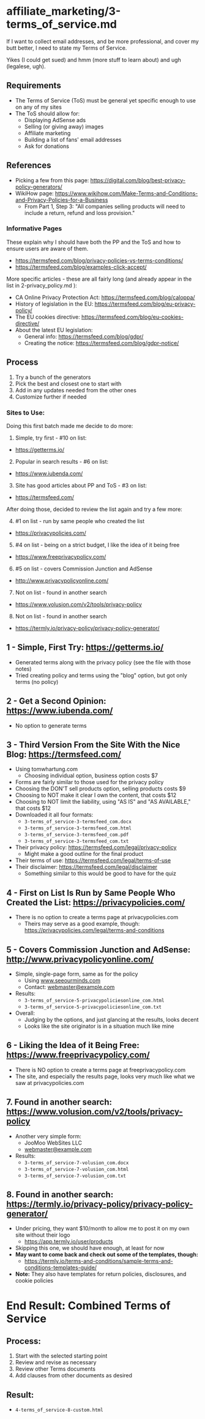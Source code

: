 
# affiliate_marketing/3-terms_of_service.md

If I want to collect email addresses, and be more professional, and cover my butt better,
I need to state my Terms of Service.

Yikes (I could get sued) and hmm (more stuff to learn about) and ugh (legalese, ugh).

## Requirements

- The Terms of Service (ToS) must be general yet specific enough to use on any of my sites
- The ToS should allow for:
  - Displaying AdSense ads
  - Selling (or giving away) images
  - Affiliate marketing
  - Building a list of fans' email addresses
  - Ask for donations

## References

- Picking a few from this page: https://digital.com/blog/best-privacy-policy-generators/
- WikiHow page: https://www.wikihow.com/Make-Terms-and-Conditions-and-Privacy-Policies-for-a-Business
  - From Part 1, Step 3: "All companies selling products will need to include a return, refund and loss provision."

### Informative Pages

These explain why I should have both the PP and the ToS and how to ensure users are aware of them.

- https://termsfeed.com/blog/privacy-policies-vs-terms-conditions/
- https://termsfeed.com/blog/examples-click-accept/

More specific articles - these are all fairly long (and already appear in the list in 2-privacy_policy.md ):

- CA Online Privacy Protection Act: https://termsfeed.com/blog/caloppa/
- History of legislation in the EU: https://termsfeed.com/blog/eu-privacy-policy/
- The EU cookies directive: https://termsfeed.com/blog/eu-cookies-directive/
- About the latest EU legislation:
  - General info: https://termsfeed.com/blog/gdpr/
  - Creating the notice: https://termsfeed.com/blog/gdpr-notice/

## Process

1. Try a bunch of the generators
2. Pick the best and closest one to start with
3. Add in any updates needed from the other ones
4. Customize further if needed

### Sites to Use:

Doing this first batch made me decide to do more:

1. Simple, try first - #10 on list:
  - https://getterms.io/
2. Popular in search results - #6 on list:
  - https://www.iubenda.com/
3. Site has good articles about PP and ToS - #3 on list:
  - https://termsfeed.com/

After doing those, decided to review the list again and try a few more:

4. #1 on list - run by same people who created the list
  - https://privacypolicies.com/
5. #4 on list - being on a strict budget, I like the idea of it being free
  - https://www.freeprivacypolicy.com/
6. #5 on list - covers Commission Junction and AdSense
  - http://www.privacypolicyonline.com/
7. Not on list - found in another search
  - https://www.volusion.com/v2/tools/privacy-policy
8. Not on list - found in another search
  - https://termly.io/privacy-policy/privacy-policy-generator/

## 1 - Simple, First Try: https://getterms.io/

- Generated terms along with the privacy policy (see the file with those notes)
- Tried creating policy and terms using the "blog" option, but got only terms (no policy)

## 2 - Get a Second Opinion: https://www.iubenda.com/

- No option to generate terms

## 3 - Third Version From the Site With the Nice Blog: https://termsfeed.com/

- Using tomwhartung.com
  - Choosing individual option, business option costs $7
- Forms are fairly similar to those used for the privacy policy
- Choosing the DON'T sell products option, selling products costs $9
- Choosing to NOT make it clear I own the content, that costs $12
- Choosing to NOT limit the liability, using "AS IS" and "AS AVAILABLE," that costs $12
- Downloaded it all four formats:
  - `3-terms_of_service-3-termsfeed_com.docx`
  - `3-terms_of_service-3-termsfeed_com.html`
  - `3-terms_of_service-3-termsfeed_com.pdf`
  - `3-terms_of_service-3-termsfeed_com.txt`
- Their privacy policy: https://termsfeed.com/legal/privacy-policy
  - Might make a good outline for the final product
- Their terms of use: https://termsfeed.com/legal/terms-of-use
- Their disclaimer: https://termsfeed.com/legal/disclaimer
  - Something similar to this would be good to have for the quiz

## 4 - First on List Is Run by Same People Who Created the List: https://privacypolicies.com/

- There is no option to create a terms page at privacypolicies.com
  - Theirs may serve as a good example, though: https://privacypolicies.com/legal/terms-and-conditions

## 5 - Covers Commission Junction and AdSense: http://www.privacypolicyonline.com/

- Simple, single-page form, same as for the policy
  - Using www.seeourminds.com
  - Contact: webmaster@example.com
- Results:
  - `3-terms_of_service-5-privacypoliciesonline_com.html`
  - `3-terms_of_service-5-privacypoliciesonline_com.txt`
- Overall:
  - Judging by the options, and just glancing at the results, looks decent
  - Looks like the site originator is in a situation much like mine

## 6 - Liking the Idea of it Being Free: https://www.freeprivacypolicy.com/

- There is NO option to create a terms page at freeprivacypolicy.com
- The site, and especially the results page, looks very much like what we saw at privacypolicies.com

## 7. Found in another search: https://www.volusion.com/v2/tools/privacy-policy

- Another very simple form:
  - JooMoo WebSites LLC
  - webmaster@example.com
- Results:
  - `3-terms_of_service-7-volusion_com.docx`
  - `3-terms_of_service-7-volusion_com.html`
  - `3-terms_of_service-7-volusion_com.txt`


## 8. Found in another search: https://termly.io/privacy-policy/privacy-policy-generator/

- Under pricing, they want $10/month to allow me to post it on my own site without their logo
  - https://app.termly.io/user/products
- Skipping this one, we should have enough, at least for now
- **May want to come back and check out some of the templates, though:**
  - https://termly.io/terms-and-conditions/sample-terms-and-conditions-templates-guide/
- **Note:** They also have templates for return policies, disclosures, and cookie policies

# End Result: Combined Terms of Service

## Process:

1. Start with the selected starting point
2. Review and revise as necessary
3. Review other Terms documents
4. Add clauses from other documents as desired

## Result:

- `4-terms_of_service-8-custom.html`


